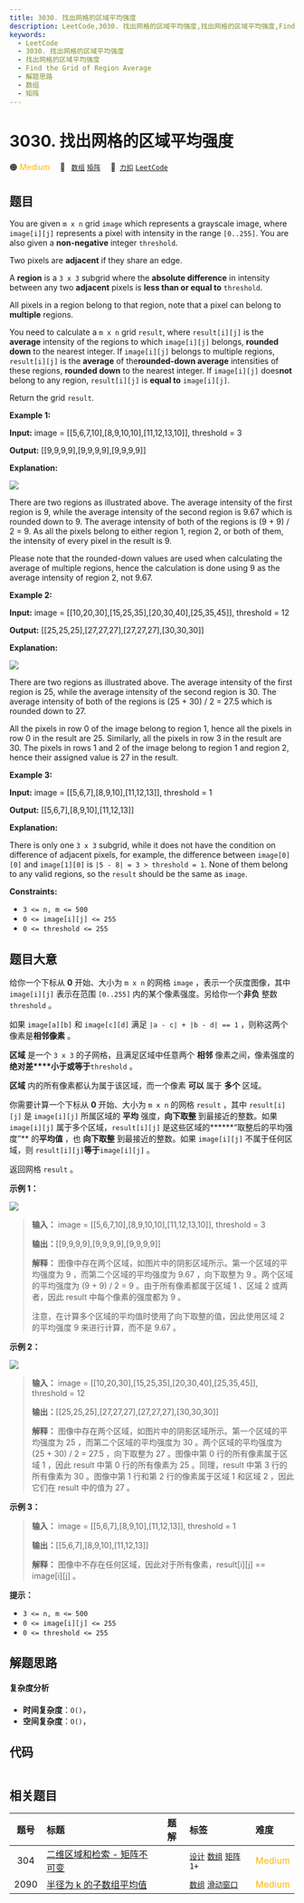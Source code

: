 ```yaml
---
title: 3030. 找出网格的区域平均强度
description: LeetCode,3030. 找出网格的区域平均强度,找出网格的区域平均强度,Find the Grid of Region Average,解题思路,数组,矩阵
keywords:
  - LeetCode
  - 3030. 找出网格的区域平均强度
  - 找出网格的区域平均强度
  - Find the Grid of Region Average
  - 解题思路
  - 数组
  - 矩阵
---
```


# 3030. 找出网格的区域平均强度

🟠 <font color=#ffb800>Medium</font>&emsp; 🔖&ensp; [`数组`](/tag/array.md) [`矩阵`](/tag/matrix.md)&emsp; 🔗&ensp;[`力扣`](https://leetcode.cn/problems/find-the-grid-of-region-average) [`LeetCode`](https://leetcode.com/problems/find-the-grid-of-region-average)

## 题目

You are given `m x n` grid `image` which represents a grayscale image, where
`image[i][j]` represents a pixel with intensity in the range `[0..255]`. You
are also given a **non-negative** integer `threshold`.

Two pixels are **adjacent** if they share an edge.

A **region** is a `3 x 3` subgrid where the **absolute difference** in
intensity between any two **adjacent** pixels is **less than or equal to**
`threshold`.

All pixels in a region belong to that region, note that a pixel can belong to
**multiple** regions.

You need to calculate a `m x n` grid `result`, where `result[i][j]` is the
**average** intensity of the regions to which `image[i][j]` belongs, **rounded
down** to the nearest integer. If `image[i][j]` belongs to multiple regions,
`result[i][j]` is the **average** of the**rounded-down average** intensities
of these regions, **rounded down** to the nearest integer. If `image[i][j]`
does**not** belong to any region, `result[i][j]` is **equal to**
`image[i][j]`.

Return the grid `result`.



**Example 1:**

**Input:** image = [[5,6,7,10],[8,9,10,10],[11,12,13,10]], threshold = 3

**Output:** [[9,9,9,9],[9,9,9,9],[9,9,9,9]]

**Explanation:**

![](https://assets.leetcode.com/uploads/2023/12/21/example0corrected.png)

There are two regions as illustrated above. The average intensity of the first
region is 9, while the average intensity of the second region is 9.67 which is
rounded down to 9. The average intensity of both of the regions is (9 + 9) / 2
= 9. As all the pixels belong to either region 1, region 2, or both of them,
the intensity of every pixel in the result is 9.

Please note that the rounded-down values are used when calculating the average
of multiple regions, hence the calculation is done using 9 as the average
intensity of region 2, not 9.67.

**Example 2:**

**Input:** image = [[10,20,30],[15,25,35],[20,30,40],[25,35,45]], threshold =
12

**Output:** [[25,25,25],[27,27,27],[27,27,27],[30,30,30]]

**Explanation:**

![](https://assets.leetcode.com/uploads/2023/12/21/example1corrected.png)

There are two regions as illustrated above. The average intensity of the first
region is 25, while the average intensity of the second region is 30. The
average intensity of both of the regions is (25 + 30) / 2 = 27.5 which is
rounded down to 27.

All the pixels in row 0 of the image belong to region 1, hence all the pixels
in row 0 in the result are 25. Similarly, all the pixels in row 3 in the
result are 30. The pixels in rows 1 and 2 of the image belong to region 1 and
region 2, hence their assigned value is 27 in the result.

**Example 3:**

**Input:** image = [[5,6,7],[8,9,10],[11,12,13]], threshold = 1

**Output:** [[5,6,7],[8,9,10],[11,12,13]]

**Explanation:**

There is only one `3 x 3` subgrid, while it does not have the condition on
difference of adjacent pixels, for example, the difference between
`image[0][0]` and `image[1][0]` is `|5 - 8| = 3 > threshold = 1`. None of them
belong to any valid regions, so the `result` should be the same as `image`.



**Constraints:**

  * `3 <= n, m <= 500`
  * `0 <= image[i][j] <= 255`
  * `0 <= threshold <= 255`


## 题目大意

给你一个下标从 **0** 开始、大小为 `m x n` 的网格 `image` ，表示一个灰度图像，其中 `image[i][j]` 表示在范围
`[0..255]` 内的某个像素强度。另给你一个**非负** 整数 `threshold` 。

如果 `image[a][b]` 和 `image[c][d]` 满足 `|a - c| + |b - d| == 1` ，则称这两个像素是**相邻像素**
。

**区域** 是一个 `3 x 3` 的子网格，且满足区域中任意两个 **相邻**
像素之间，像素强度的**绝对差****小于或等于**`threshold` 。

**区域** 内的所有像素都认为属于该区域，而一个像素 **可以** 属于 **多个** 区域。

你需要计算一个下标从 **0** 开始、大小为 `m x n` 的网格 `result` ，其中 `result[i][j]` 是
`image[i][j]` 所属区域的 **平均** 强度，**向下取整** 到最接近的整数。如果 `image[i][j]`
属于多个区域，`result[i][j]` 是这些区域的******“取整后的平均强度”** 的**平均值** ，也 **向下取整** 到最接近的整数。如果
`image[i][j]` 不属于任何区域，则 `result[i][j]`**等于**`image[i][j]` 。

返回网格 `result` 。



**示例 1：**

![](https://assets.leetcode.com/uploads/2023/12/21/example0corrected.png)

> 
> 
> 
> 
> 
> **输入：** image = [[5,6,7,10],[8,9,10,10],[11,12,13,10]], threshold = 3
> 
> **输出：**[[9,9,9,9],[9,9,9,9],[9,9,9,9]]
> 
> **解释：** 图像中存在两个区域，如图片中的阴影区域所示。第一个区域的平均强度为 9 ，而第二个区域的平均强度为 9.67 ，向下取整为 9 。两个区域的平均强度为 (9 + 9) / 2 = 9 。由于所有像素都属于区域 1 、区域 2 或两者，因此 result 中每个像素的强度都为 9 。
> 
> 注意，在计算多个区域的平均值时使用了向下取整的值，因此使用区域 2 的平均强度 9 来进行计算，而不是 9.67 。
> 
> 

**示例 2：**

![](https://assets.leetcode.com/uploads/2023/12/21/example1corrected.png)

> 
> 
> 
> 
> 
> **输入：** image = [[10,20,30],[15,25,35],[20,30,40],[25,35,45]], threshold = 12
> 
> **输出：**[[25,25,25],[27,27,27],[27,27,27],[30,30,30]]
> 
> **解释：** 图像中存在两个区域，如图片中的阴影区域所示。第一个区域的平均强度为 25 ，而第二个区域的平均强度为 30 。两个区域的平均强度为 (25 + 30) / 2 = 27.5 ，向下取整为 27 。图像中第 0 行的所有像素属于区域 1 ，因此 result 中第 0 行的所有像素为 25 。同理，result 中第 3 行的所有像素为 30 。图像中第 1 行和第 2 行的像素属于区域 1 和区域 2 ，因此它们在 result 中的值为 27 。
> 
> 

**示例 3：**

> 
> 
> 
> 
> 
> **输入：** image = [[5,6,7],[8,9,10],[11,12,13]], threshold = 1
> 
> **输出：**[[5,6,7],[8,9,10],[11,12,13]]
> 
> **解释：** 图像中不存在任何区域，因此对于所有像素，result[i][j] == image[i][j] 。
> 
> 



**提示：**

  * `3 <= n, m <= 500`
  * `0 <= image[i][j] <= 255`
  * `0 <= threshold <= 255`


## 解题思路

#### 复杂度分析

- **时间复杂度**：`O()`，
- **空间复杂度**：`O()`，

## 代码

```javascript

```

## 相关题目

<!-- prettier-ignore -->
| 题号 | 标题 | 题解 | 标签 | 难度 |
| :------: | :------ | :------: | :------ | :------ |
| 304 | [二维区域和检索 - 矩阵不可变](https://leetcode.com/problems/range-sum-query-2d-immutable) |  |  [`设计`](/tag/design.md) [`数组`](/tag/array.md) [`矩阵`](/tag/matrix.md) `1+` | <font color=#ffb800>Medium</font> |
| 2090 | [半径为 k 的子数组平均值](https://leetcode.com/problems/k-radius-subarray-averages) |  |  [`数组`](/tag/array.md) [`滑动窗口`](/tag/sliding-window.md) | <font color=#ffb800>Medium</font> |